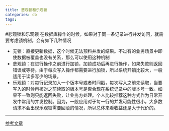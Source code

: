 ```yaml
---
title: 悲观锁和乐观锁
categories: db
tags:
---
```


#悲观锁和乐观锁
在数据库操作的时候，如果对于同一条记录进行并发访问，就需要考虑锁机制。会有如下几种情况

- 无锁：直接更新数据，这个时候无法预料并发的结果。不过有的业务场景中即使数据被覆盖也没有关系，那么可以使用这种机制
- 悲观锁：在进行操作之前进行加锁，加锁成功后再进行操作，如果失败则返回错误或等待。由于每次写入操作都需要进行加锁，所以系统开销比较大，一般适用于读多写少的场景。
- 乐观锁：对每行记录加入一个版本号或者时间戳，每次写入之前先读取，当要写入的时候再核对之前读取的版本号是否合现在系统记录中的版本号一致。如果不一致则只能返回失败，让业务方处理。个人比较推荐这种方式作为日常开发中常用的并发控制。因为，一般应用对于每一行的并发可能性很小，大多数请求不会出现乐观锁需要回滚的情况，所以总体来看收益还是大于代价的。
-----
[参考文章](http://www.hollischuang.com/archives/934)
